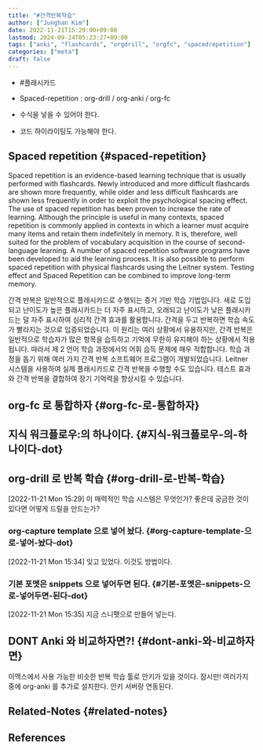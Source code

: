 ```yaml
---
title: "#간격반복학습"
author: ["Junghan Kim"]
date: 2022-11-21T15:29:00+09:00
lastmod: 2024-09-24T05:23:27+09:00
tags: ["anki", "flashcards", "orgdrill", "orgfc", "spacedrepetition"]
categories: ["meta"]
draft: false
---
```


-   \#플래시카드

-   Spaced-repetition : org-drill / org-anki / org-fc

-   수식을 넣을 수 있어야 한다.
-   코드 하이라이팅도 가능해야 한다.


## Spaced repetition {#spaced-repetition}

Spaced repetition is an evidence-based learning technique that is usually performed with flashcards. Newly introduced and more difficult flashcards are shown more frequently, while older and less difficult flashcards are shown less frequently in order to exploit the psychological spacing effect. The use of spaced repetition has been proven to increase the rate of learning. Although the principle is useful in many contexts, spaced repetition is commonly applied in contexts in which a learner must acquire many items and retain them indefinitely in memory. It is, therefore, well suited for the problem of vocabulary acquisition in the course of second-language learning. A number of spaced repetition software programs have been developed to aid the learning process. It is also possible to perform spaced repetition with physical flashcards using the Leitner system. Testing effect and Spaced Repetition can be combined to improve long-term memory.

간격 반복은 일반적으로 플래시카드로 수행되는 증거 기반 학습 기법입니다. 새로 도입되고 난이도가 높은 플래시카드는 더 자주 표시하고, 오래되고 난이도가 낮은 플래시카드는 덜 자주 표시하여 심리적 간격 효과를 활용합니다. 간격을 두고 반복하면 학습 속도가 빨라지는 것으로 입증되었습니다. 이 원리는 여러 상황에서 유용하지만, 간격 반복은 일반적으로 학습자가 많은 항목을 습득하고 기억에 무한히 유지해야 하는 상황에서 적용됩니다. 따라서 제 2 언어 학습 과정에서의 어휘 습득 문제에 매우 적합합니다. 학습 과정을 돕기 위해 여러 가지 간격 반복 소프트웨어 프로그램이 개발되었습니다. Leitner 시스템을 사용하여 실제 플래시카드로 간격 반복을 수행할 수도 있습니다. 테스트 효과와 간격 반복을 결합하여 장기 기억력을 향상시킬 수 있습니다.


## org-fc 로 통합하자 {#org-fc-로-통합하자}


## 지식 워크플로우:의 하나이다. {#지식-워크플로우-의-하나이다-dot}


## org-drill 로 반복 학습 {#org-drill-로-반복-학습}

<span class="timestamp-wrapper"><span class="timestamp">[2022-11-21 Mon 15:29]</span></span> 이 매력적인 학습 시스템은 무엇인가? 좋은데 궁금한 것이 있다면 어떻게 드릴을 만드는가?


### org-capture template 으로 넣어 놨다. {#org-capture-template-으로-넣어-놨다-dot}

<span class="timestamp-wrapper"><span class="timestamp">[2022-11-21 Mon 15:34]</span></span> 잊고 있었다. 이것도 방법이다.


### 기본 포멧은 snippets 으로 넣어두면 된다. {#기본-포멧은-snippets-으로-넣어두면-된다-dot}

<span class="timestamp-wrapper"><span class="timestamp">[2022-11-21 Mon 15:35]</span></span> 지금 스니펫으로 만들어 넣는다.


## DONT Anki 와 비교하자면?! {#dont-anki-와-비교하자면}



이맥스에서 사용 가능한 비슷한 반복 학습 툴로 안키가 있을 것이다. 잠시만! 여러가지 중에 org-anki 를 추가로 설치한다. 안키 서버랑 연동된다.


## Related-Notes {#related-notes}

## References

<style>.csl-entry{text-indent: -1.5em; margin-left: 1.5em;}</style><div class="csl-bib-body">
</div>
